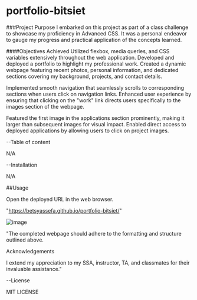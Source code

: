 # portfolio-bitsiet

###Project Purpose
I embarked on this project as part of a class challenge to showcase my proficiency in Advanced CSS. It was a personal endeavor to gauge my progress and practical application of the concepts learned.

####Objectives Achieved
Utilized flexbox, media queries, and CSS variables extensively throughout the web application.
Developed and deployed a portfolio to highlight my professional work.
Created a dynamic webpage featuring recent photos, personal information, and dedicated sections covering my background, projects, and contact details.


Implemented smooth navigation that seamlessly scrolls to corresponding sections when users click on navigation links.
Enhanced user experience by ensuring that clicking on the "work" link directs users specifically to the images section of the webpage.


Featured the first image in the applications section prominently, making it larger than subsequent images for visual impact.
Enabled direct access to deployed applications by allowing users to click on project images.

--Table of content

N/A

--Installation

N/A

##Usage

Open the deployed URL in the web browser.

"https://betsyassefa.github.io/portfolio-bitsiet/"

![image](https://github.com/user-attachments/assets/5f68a5c4-1494-413a-a2c9-2ff49941061d)

"The completed webpage should adhere to the formatting and structure outlined above.

Acknowledgements

I extend my appreciation to my SSA, instructor, TA, and classmates for their invaluable assistance."

--License

MIT LICENSE
